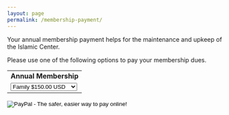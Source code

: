 ```yaml
---
layout: page
permalink: /membership-payment/
---
```


Your annual membership payment helps for the maintenance and upkeep of the Islamic Center.

Please use one of the following options to pay your membership dues.

<form action="https://www.paypal.com/cgi-bin/webscr" method="post" target="_top">
<input type="hidden" name="cmd" value="_s-xclick">
<input type="hidden" name="hosted_button_id" value="L5AMGFHX7ZEVJ">
<table>
<tr><td><input type="hidden" name="on0" value="Annual Membership"><strong>Annual Membership</strong></td></tr><tr><td><select name="os0">
	<option value="Family">Family $150.00 USD</option>
	<option value="Individual">Individual $75.00 USD</option>
</select> </td></tr>
</table>
<input type="hidden" name="currency_code" value="USD">
<input type="image" src="https://www.paypalobjects.com/en_US/i/btn/btn_paynow_SM.gif" border="0" name="submit" alt="PayPal - The safer, easier way to pay online!">
<img alt="" border="0" src="https://www.paypalobjects.com/en_US/i/scr/pixel.gif" width="1" height="1">
</form>


